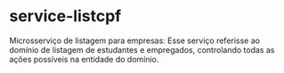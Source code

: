 # service-listcpf
Microsserviço de listagem para empresas: Esse serviço referisse ao domínio de listagem de estudantes e empregados, controlando todas as ações possíveis na entidade do domínio.

